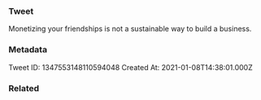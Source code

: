 ### Tweet
Monetizing your friendships is not a sustainable way to build a business.

### Metadata
Tweet ID: 1347553148110594048
Created At: 2021-01-08T14:38:01.000Z

### Related

